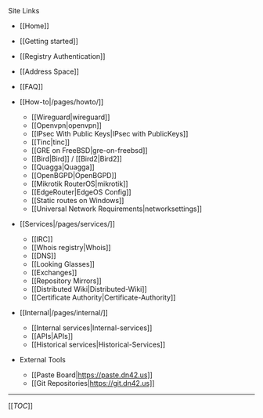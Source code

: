 <div class='toc-title'>Site Links</div>

 * [[Home]]
  * [[Getting started]]
  * [[Registry Authentication]]
  * [[Address Space]]
  * [[FAQ]]

* [[How-to|/pages/howto/]]
  * [[Wireguard|wireguard]]
  * [[Openvpn|openvpn]]
  * [[IPsec With Public Keys|IPsec with PublicKeys]]
  * [[Tinc|tinc]]
  * [[GRE on FreeBSD|gre-on-freebsd]]
  * [[Bird|Bird]] / [[Bird2|Bird2]]
  * [[Quagga|Quagga]]
  * [[OpenBGPD|OpenBGPD]]
  * [[Mikrotik RouterOS|mikrotik]]
  * [[EdgeRouter|EdgeOS Config]]
  * [[Static routes on Windows]]
  * [[Universal Network Requirements|networksettings]]

* [[Services|/pages/services/]]
  * [[IRC]]
  * [[Whois registry|Whois]]
  * [[DNS]]
  * [[Looking Glasses]]
  * [[Exchanges]]
  * [[Repository Mirrors]]
  * [[Distributed Wiki|Distributed-Wiki]]
  * [[Certificate Authority|Certificate-Authority]]

* [[Internal|/pages/internal/]]
  * [[Internal services|Internal-services]]
  * [[APIs|APIs]]
  * [[Historical services|Historical-Services]]

* External Tools
  * [[Paste Board|https://paste.dn42.us]]
  * [[Git Repositories|https://git.dn42.us]]

--------------

[[_TOC_]]